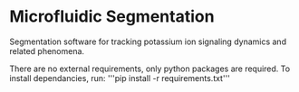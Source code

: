 # Microfluidic Segmentation
Segmentation software for tracking potassium ion signaling dynamics and related phenomena.


There are no external requirements, only python packages are required. To install dependancies, run:
'''pip install -r requirements.txt'''
